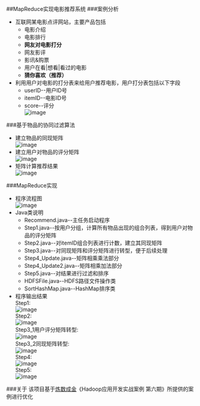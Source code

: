 ##MapReduce实现电影推荐系统
###案例分析
* 互联网某电影点评网站，主要产品包括
    * 电影介绍
    * 电影排行
    * **网友对电影打分**
    * 网友影评
    * 影讯&购票
    * 用户在看|想看|看过的电影
    * **猜你喜欢（推荐）**
* 利用用户对电影的打分表来给用户推荐电影，用户打分表包括以下字段
    * userID--用户ID号
    * itemID--电影ID号
    * score--评分  
    ![image](https://github.com/ParadeTo/Recommend/blob/master/img/theory-5.png)

###基于物品的协同过滤算法
* 建立物品的同现矩阵  
  ![image](https://github.com/ParadeTo/Recommend/blob/master/img/theory-6.png)
* 建立用户对物品的评分矩阵  
  ![image](https://github.com/ParadeTo/Recommend/blob/master/img/theory-7.png)
* 矩阵计算推荐结果  
  ![image](https://github.com/ParadeTo/Recommend/blob/master/img/theory-8.png)

###MapReduce实现
* 程序流程图  
 ![image](https://github.com/ParadeTo/Recommend/blob/master/img/mapreduce.jpg)
* Java类说明  
   * Recommend.java--主任务启动程序  
   * Step1.java--按用户分组，计算所有物品出现的组合列表，得到用户对物品的评分矩阵  
   * Step2.java--对itemID组合列表进行计数，建立其同现矩阵  
   * Step3.java--对同现矩阵和评分矩阵进行转型，便于后续处理  
   * Step4_Update.java--矩阵相乘乘法部分  
   * Step4_Update2.java--矩阵相乘加法部分  
   * Step5.java--对结果进行过滤和排序  
   * HDFSFile.java--HDFS路径文件操作类  
   * SortHashMap.java--HashMap排序类  
* 程序输出结果  
Step1:  
 ![image](https://github.com/ParadeTo/Recommend/blob/master/img/step1-out.png)  
Step2:  
 ![image](https://github.com/ParadeTo/Recommend/blob/master/img/step2-out.png)   
Step3_1用户评分矩阵转型:  
 ![image](https://github.com/ParadeTo/Recommend/blob/master/img/step3_1-out.png)  
Step3_2同现矩阵转型:  
 ![image](https://github.com/ParadeTo/Recommend/blob/master/img/step3_2-out.png)  
Step4:  
 ![image](https://github.com/ParadeTo/Recommend/blob/master/img/step4-out-my.png)  
Step5:  
 ![image](https://github.com/ParadeTo/Recommend/blob/master/img/step5-out.png)

###关于
该项目基于[炼数成金](http://www.dataguru.cn/)《Hadoop应用开发实战案例 第六期》所提供的案例进行优化

